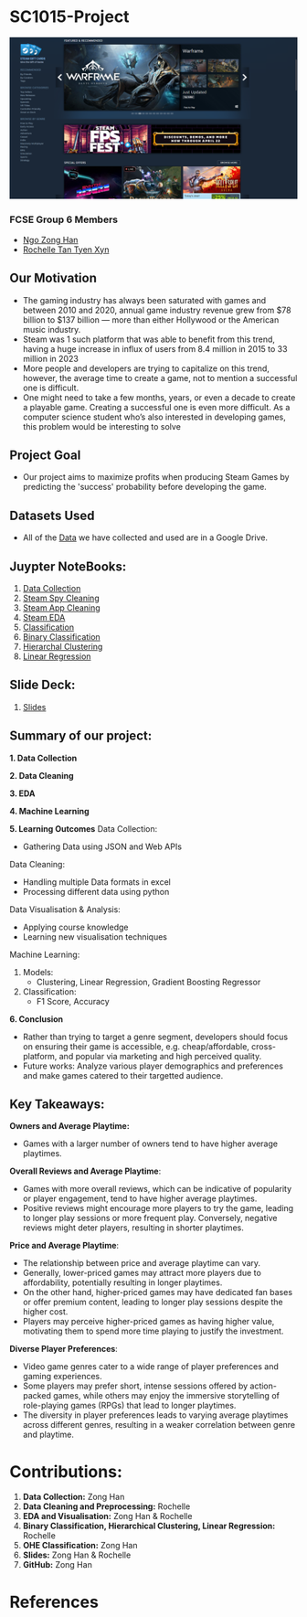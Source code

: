 # SC1015-Project
![alt text](https://github.com/nahgoone/SC1015-Project/blob/main/Steam.png "Steam")
### FCSE Group 6 Members
- [Ngo Zong Han](https://github.com/nahgoone)
- [Rochelle Tan Tyen Xyn](https://github.com/Rosheru)

## Our Motivation
- The gaming industry has always been saturated with games and between 2010 and 2020, annual game industry revenue grew from $78 billion to $137 billion — more than either Hollywood or the American music industry.
- Steam was 1 such platform that was able to benefit from this trend, having a huge increase in influx of users from 8.4 million in 2015 to 33 million in 2023
- More people and developers are trying to capitalize on this trend, however, the average time to create a game, not to mention a successful one is difficult.
- One might need to take a few months, years, or even a decade to create a playable game. Creating a successful one is even more difficult. As a computer science student who’s also interested in developing games, this problem would be interesting to solve

## Project Goal
- Our project aims to maximize profits when producing Steam Games by predicting the 'success' probability before developing the game.

## Datasets Used
- All of the [Data](https://drive.google.com/drive/folders/1pe-xQLG2WaZTIf8NbjC5G2nqP5fd9vBy) we have collected and used are in a Google Drive.

## Juypter NoteBooks:
1. [Data Collection](https://github.com/nahgoone/SC1015-Project/blob/main/Steam%20Data%20Collection.ipynb)
2. [Steam Spy Cleaning](https://github.com/nahgoone/SC1015-Project/blob/main/Steam%20Spy%20Cleaning.ipynb)
3. [Steam App Cleaning](https://github.com/nahgoone/SC1015-Project/blob/main/Steam%20App%20Cleaning.ipynb)
4. [Steam EDA](https://github.com/nahgoone/SC1015-Project/blob/main/Steam%20EDA.ipynb)
5. [Classification](https://github.com/nahgoone/SC1015-Project/blob/main/Classification.ipynb)
6. [Binary Classification](https://github.com/nahgoone/SC1015-Project/blob/main/Binary%20Classification.ipynb)
7. [Hierarchal Clustering](https://github.com/nahgoone/SC1015-Project/blob/main/Hierarchal%20Clustering.ipynb)
8. [Linear Regression](https://github.com/nahgoone/SC1015-Project/blob/main/Linear%20Regression.ipynb)

## Slide Deck: 
1. [Slides](https://github.com/nahgoone/SC1015-Project/blob/main/SC1015%20PPT%20Slides.pdf)


## Summary of our project:

**1. Data Collection**

**2. Data Cleaning**

**3. EDA**

**4. Machine Learning**

**5. Learning Outcomes**
Data Collection:
- Gathering Data using JSON and Web APIs

Data Cleaning: 
- Handling multiple Data formats in excel
- Processing different data using python

Data Visualisation & Analysis:
- Applying course knowledge
- Learning new visualisation techniques

Machine Learning: 
1. Models:
   - Clustering, Linear Regression, Gradient Boosting Regressor
2. Classification:
   - F1 Score, Accuracy


**6. Conclusion**
- Rather than trying to target a genre segment, developers should focus on ensuring their game is accessible, e.g. cheap/affordable, cross-platform, and popular via marketing and high perceived quality.
- Future works: Analyze various player demographics and preferences and make games catered to their targetted audience. 

## Key Takeaways: 
**Owners and Average Playtime:** 
- Games with a larger number of owners tend to have higher average playtimes. 

**Overall Reviews and Average Playtime**: 
- Games with more overall reviews, which can be indicative of popularity or player engagement, tend to have higher average playtimes. 
- Positive reviews might encourage more players to try the game, leading to longer play sessions or more frequent play. Conversely, negative reviews might deter players, resulting in shorter playtimes. 

**Price and Average Playtime**: 
- The relationship between price and average playtime can vary. 
- Generally, lower-priced games may attract more players due to affordability, potentially resulting in longer playtimes.  
- On the other hand, higher-priced games may have dedicated fan bases or offer premium content, leading to longer play sessions despite the higher cost. 
- Players may perceive higher-priced games as having higher value, motivating them to spend more time playing to justify the investment.

**Diverse Player Preferences**: 
- Video game genres cater to a wide range of player preferences and gaming experiences. 
- Some players may prefer short, intense sessions offered by action-packed games, while others may enjoy the immersive storytelling of role-playing games (RPGs) that lead to longer playtimes. 
- The diversity in player preferences leads to varying average playtimes across different genres, resulting in a weaker correlation between genre and playtime.

# Contributions:
1. **Data Collection:** Zong Han
2. **Data Cleaning and Preprocessing:** Rochelle
3. **EDA and Visualisation:** Zong Han & Rochelle
4. **Binary Classification, Hierarchical Clustering, Linear Regression:** Rochelle
5. **OHE Classification:** Zong Han
6. **Slides:** Zong Han & Rochelle
7. **GitHub:** Zong Han
# References

